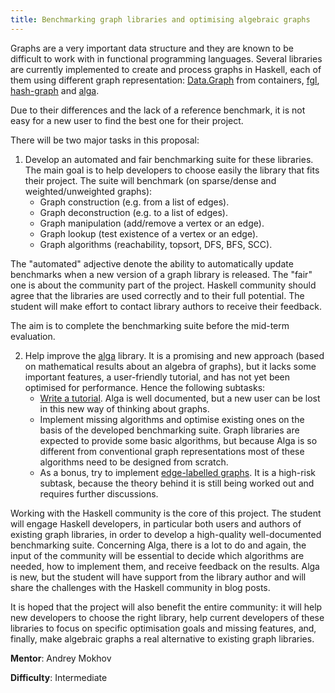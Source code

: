 ```yaml
---
title: Benchmarking graph libraries and optimising algebraic graphs
---
```


Graphs are a very important data structure and they are known to be difficult to work with in functional programming languages. Several libraries are currently implemented to create and process graphs in Haskell, each of them using different graph representation: [Data.Graph](https://hackage.haskell.org/package/containers-0.5.11.0/docs/Data-Graph.html) from containers, [fgl](https://hackage.haskell.org/package/fgl), [hash-graph](https://github.com/patrickdoc/hash-graph) and [alga](https://github.com/snowleopard/alga).

Due to their differences and the lack of a reference benchmark, it is not easy for a new user to find the best one for their project.

There will be two major tasks in this proposal:

1. Develop an automated and fair benchmarking suite for these libraries. The main goal is to help developers to choose easily the library that fits their project.
The suite will benchmark (on sparse/dense and weighted/unweighted graphs):
     * Graph construction (e.g. from a list of edges).
     * Graph deconstruction (e.g. to a list of edges).
     * Graph manipulation (add/remove a vertex or an edge).
     * Graph lookup (test existence of a vertex or an edge).
     * Graph algorithms (reachability, topsort, DFS, BFS, SCC).

The "automated" adjective denote the ability to automatically update benchmarks when a new version of a graph library is released.
The "fair" one is about the community part of the project. Haskell community should agree that the libraries are used correctly and to their full potential. The student will make effort to contact library authors to receive their feedback.

The aim is to complete the benchmarking suite before the mid-term evaluation. 

2. Help improve the [alga](https://github.com/snowleopard/alga) library. It is a promising and new approach (based on mathematical results about an algebra of graphs), but it lacks some important features, a user-friendly tutorial, and has not yet been optimised for performance. Hence the following subtasks:
     * [Write a tutorial](https://github.com/snowleopard/alga/issues/41). Alga is well documented, but a new user can be lost in this new way of thinking about graphs.
     * Implement missing algorithms and optimise existing ones on the basis of the developed benchmarking suite. Graph libraries are expected to provide some basic algorithms, but because Alga is so different from conventional graph representations most of these algorithms need to be designed from scratch.
     * As a bonus, try to implement [edge-labelled graphs](https://github.com/snowleopard/alga/issues/17). It is a high-risk subtask, because the theory behind it is still being worked out and requires further discussions.

Working with the Haskell community is the core of this project. The student will engage Haskell developers, in particular both users and authors of existing graph libraries, in order to develop a high-quality well-documented benchmarking suite. 
Concerning Alga, there is a lot to do and again, the input of the community will be essential to decide which algorithms are needed, how to implement them, and receive feedback on the results.
Alga is new, but the student will have support from the library author and will share the challenges with the Haskell community in blog posts.

It is hoped that the project will also benefit the entire community: it will help new developers to choose the right library, help current developers of these libraries to focus on specific optimisation goals and missing features, and, finally, make algebraic graphs a real alternative to existing graph libraries.

**Mentor**: Andrey Mokhov

**Difficulty**: Intermediate
